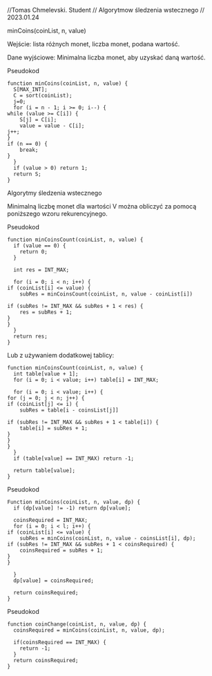 //Tomas Chmelevski. Student
// Algorytmow śledzenia wstecznego
// 2023.01.24


minCoins(coinList, n, value)

Wejście: lista różnych monet, liczba monet, podana wartość.

Dane wyjściowe: Minimalna liczba monet, aby uzyskać daną wartość.

Pseudokod
```
function minCoins(coinList, n, value) {
  S[MAX_INT];
  C = sort(coinList);
  j=0;
  for (i = n - 1; i >= 0; i--) {
while (value >= C[i]) {
	S[j] = C[i];
	value = value - C[i];
j++;	
}
if (n == 0) {
	break;
}
  }
  if (value > 0) return 1;
  return S;	
}
```

Algorytmy śledzenia wstecznego

Minimalną liczbę monet dla wartości V można obliczyć za pomocą poniższego wzoru rekurencyjnego.

Pseudokod
```
function minCoinsCount(coinList, n, value) {
  if (value == 0) {
	return 0;
  }

  int res = INT_MAX;
	
  for (i = 0; i < n; i++) {
if (coinList[i] <= value) {
	subRes = minCoinsCount(coinList, n, value - coinList[i])

if (subRes != INT_MAX && subRes + 1 < res) {
	res = subRes + 1;
}
}
  }
  return res;
}
```
Lub z używaniem dodatkowej tablicy:
```
function minCoinsCount(coinList, n, value) {
  int table[value + 1];
  for (i = 0; i < value; i++) table[i] = INT_MAX;
	
  for (i = 0; i < value; i++) {
for (j = 0; j < n; j++) {
if (coinList[j] <= i) {
	subRes = table[i - coinsList[j]]

if (subRes != INT_MAX && subRes + 1 < table[i]) {
	table[i] = subRes + 1;
}
}
}
  }
  if (table[value] == INT_MAX) return -1; 
	
  return table[value];
}
```
Pseudokod
```
Function minCoins(coinList, n, value, dp) {
  if (dp[value] != -1) return dp[value];
  
  coinsRequired = INT_MAX;	
  for (i = 0; i < l; i++) {
if (coinList[i] <= value) {
	subRes = minCoins(coinList, n, value - coinsList[i], dp);
if (subRes != INT_MAX && subRes + 1 < coinsRequired) {
	coinsRequired = subRes + 1;
}
}

  }
  dp[value] = coinsRequired;
	
  return coinsRequired;
}

```
Pseudokod
```
function coinChange(coinList, n, value, dp) {
  coinsRequired = minCoins(coinList, n, value, dp);
  
  if(coinsRequired == INT_MAX) {
	return -1;
  }	
  return coinsRequired;
}


```
